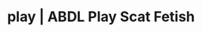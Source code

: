 ---
categories:
- Fantasy Kink
- Erotic Audiobooks
- Self-Pleasure
- AI Erotica
- Digital Dominance
image: /assets/images/1747714248566.png
layout: post
schema:
  description: Premium adult content featuring Scat Fetish, ABDL Play. High-quality
    images with erotic themes.
  keywords:
  - Femdom
  - ABDL Play
  - Spiritual Kink
  - Inclusive Desire
  - Body Positivity
  - Self-Pleasure
  - Scat Fetish
  name: 1747714248566 | Scat Fetish ABDL Play
  type: VisualArtwork
seo:
  description: Featured content with high-quality Scat Fetish, ABDL Play. HD images
    available.
  keywords: Scat Fetish, ABDL Play
  og_image: /assets/images/1747714248566.png
  schema_type: VisualArtwork
tags:
- '#play'
- Scat Fetish
- ABDL Play
title: play | ABDL Play Scat Fetish
---